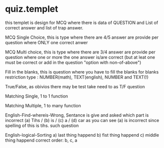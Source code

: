 # quiz.templet
this templet is design for MCQ where there is data of QUESTION and List of correct answer and list of trap answer.

MCQ Single Choice, 
this is type where there are 4/5 answer are provide per question where ONLY one correct anwer

MCQ Multi choice,
this is type where there are 3/4 answer are provide per question where one or more the one answer is/are correct (but at leat one must be correct or add in the question "option with non-of-above")

Fill in the blanks, 
this is question where you have to fill the blanks for blanks restriction type : NUMBER(math), TEXT(english), NUMBER and TEXT(!)

True/False,
as obivios there may be test take need to as T/F question

Matching Single,
1 to 1 function 

Matching Multiple,
1 to many function

English-Find-whereis-Wrong,
Sentance is give and asked which part is incorrect 
(a) Tihs / (b) is / (c) a / (d) car
as you can see (a) is incorrect since spelling of this is tihs. such question 

English-logical-Sorting
a) last thing happend
b) fist thing happend
c) middle thing happend
correct order: b, c, a


